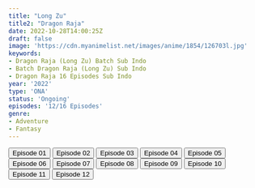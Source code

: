```yaml
---
title: "Long Zu"
title2: "Dragon Raja"
date: 2022-10-28T14:00:25Z
draft: false
image: 'https://cdn.myanimelist.net/images/anime/1854/126703l.jpg'
keywords:
- Dragon Raja (Long Zu) Batch Sub Indo
- Batch Dragon Raja (Long Zu) Sub Indo
- Dragon Raja 16 Episodes Sub Indo
year: '2022'
type: 'ONA'
status: 'Ongoing'
episodes: '12/16 Episodes'
genre:
- Adventure
- Fantasy
---
```


<div class="d-g gg-5 gtc-r ai-c">
<button onclick="window.open('?kur=KOI KISAMA/DRGRAJA/1/MP4/Kuramanime-DRGRAJA-01-480p-Anixlife','_blank')">Episode 01</button>
<button onclick="window.open('?kur=KOI KISAMA/DRGRAJA/2/MP4/Kuramanime-DRGRAJA-02-480p-Anixlife','_blank')">Episode 02</button>
<button onclick="window.open('?kur=KOI KISAMA/DRGRAJA/3/MP4/Kuramanime-DRGRAJA-03-480p-Anixlife','_blank')">Episode 03</button>
<button onclick="window.open('?kur=KOI KISAMA/DRGRAJA/4/MP4/Kuramanime-DRGRAJA-04-480p-Anixlife','_blank')">Episode 04</button>
<button onclick="window.open('?kur=KOI KISAMA/DRGRAJA/5/MP4/Kuramanime-DRGRAJA-05-480p-Anixlife','_blank')">Episode 05</button>
<button onclick="window.open('?kur=KOI KISAMA/DRGRAJA/6/MP4/Kuramanime-DRGRAJA-06-480p-Anixlife','_blank')">Episode 06</button>
<button onclick="window.open('?kur=KOI KISAMA/DRGRAJA/7/MP4/Kuramanime-DRGRAJA-07-480p-Anixlife','_blank')">Episode 07</button>
<button onclick="window.open('?kur=KOI KISAMA/DRGRAJA/8/MP4/Kuramanime-DRGRAJA-08-480p-Anixlife','_blank')">Episode 08</button>
<button onclick="window.open('?kur=KOI KISAMA/DRGRAJA/9/MP4/Kuramanime-DRGRAJA-09-480p-Anixlife','_blank')">Episode 09</button>
<button onclick="window.open('?kur=KOI KISAMA/DRGRAJA/10/MP4/Kuramanime-DRGRAJA-10-480p-Anixlife','_blank')">Episode 10</button>
<button onclick="window.open('?arc=UnAThz8YpG_20221025/11/MP4/Kuramanime-DRGRAJA-11-480p-Anixlife','_blank')">Episode 11</button>
<button onclick="window.open('?arc=wxxZ4Hjet6_20221028/12/MP4/Kuramanime-DRGRAJA-12-480p-Kazefuri','_blank')">Episode 12</button>
</div>